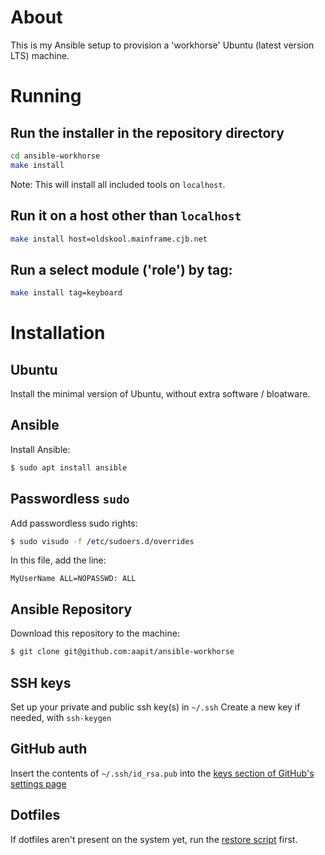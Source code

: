 # About
This is my Ansible setup to provision a 'workhorse' Ubuntu (latest version LTS) machine.

# Running
## Run the installer in the repository directory
```bash
cd ansible-workhorse
make install
```
Note: This will install all included tools on `localhost`.

## Run it on a host other than `localhost`
```bash
make install host=oldskool.mainframe.cjb.net
```
## Run a select module ('role') by tag:
```bash
make install tag=keyboard
```

# Installation
## Ubuntu
Install the minimal version of Ubuntu, without extra software / bloatware.

## Ansible
Install Ansible:
```bash
$ sudo apt install ansible
```

## Passwordless `sudo`
Add passwordless sudo rights:
```bash
$ sudo visudo -f /etc/sudoers.d/overrides
```
In this file, add the line:
```
MyUserName ALL=NOPASSWD: ALL
```

## Ansible Repository
Download this repository to the machine:
```bash
$ git clone git@github.com:aapit/ansible-workhorse
```

## SSH keys
Set up your private and public ssh key(s) in `~/.ssh`
Create a new key if needed, with `ssh-keygen`

## GitHub auth
Insert the contents of `~/.ssh/id_rsa.pub` into the [keys section of GitHub's settings page](https://github.com/settings/keys)

## Dotfiles
If dotfiles aren't present on the system yet,
run the [restore script](https://raw.githubusercontent.com/aapit/dotfiles/master/Scripts/dotfiles/restore.sh) first.

